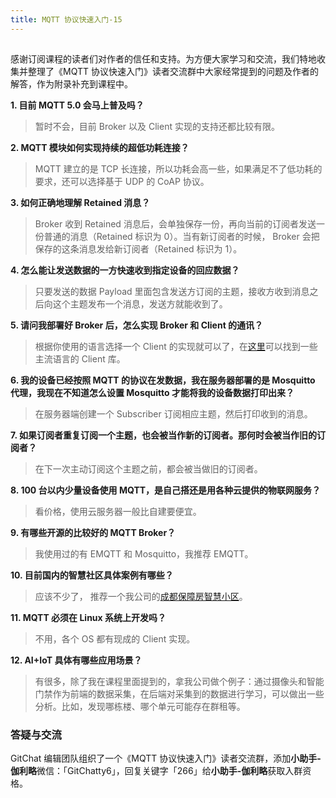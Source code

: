 ```yaml
---
title: MQTT 协议快速入门-15
---
```

<article id="topicContainer" class="column_content"><h2 class="topic_title"></h2><div><p>感谢订阅课程的读者们对作者的信任和支持。为方便大家学习和交流，我们特地收集并整理了《MQTT 协议快速入门》读者交流群中大家经常提到的问题及作者的解答，作为附录补充到课程中。</p>
<p><strong>1. 目前 MQTT 5.0 会马上普及吗？</strong></p>
<blockquote>
  <p>暂时不会，目前 Broker 以及 Client 实现的支持还都比较有限。</p>
</blockquote>
<p><strong>2. MQTT 模块如何实现持续的超低功耗连接？</strong></p>
<blockquote>
  <p>MQTT 建立的是 TCP 长连接，所以功耗会高一些，如果满足不了低功耗的要求，还可以选择基于 UDP 的 CoAP 协议。</p>
</blockquote>
<p><strong>3. 如何正确地理解 Retained 消息？</strong></p>
<blockquote>
  <p>Broker 收到 Retained 消息后，会单独保存一份，再向当前的订阅者发送一份普通的消息（Retained 标识为 0）。当有新订阅者的时候， Broker 会把保存的这条消息发给新订阅者（Retained 标识为 1）。</p>
</blockquote>
<p><strong>4. 怎么能让发送数据的一方快速收到指定设备的回应数据？</strong></p>
<blockquote>
  <p>只要发送的数据 Payload 里面包含发送方订阅的主题，接收方收到消息之后向这个主题发布一个消息，发送方就能收到了。 </p>
</blockquote>
<p><strong>5. 请问我部署好 Broker 后，怎么实现 Broker 和 Client 的通讯？</strong></p>
<blockquote>
  <p>根据你使用的语言选择一个 Client 的实现就可以了，在<a href="https://www.eclipse.org/paho/">这里</a>可以找到一些主流语言的 Client 库。 </p>
</blockquote>
<p><strong>6. 我的设备已经按照 MQTT 的协议在发数据，我在服务器部署的是 Mosquitto 代理，我现在不知道怎么设置 Mosquitto 才能将我的设备数据打印出来？</strong> </p>
<blockquote>
  <p>在服务器端创建一个 Subscriber 订阅相应主题，然后打印收到的消息。</p>
</blockquote>
<p><strong>7. 如果订阅者重复订阅一个主题，也会被当作新的订阅者。那何时会被当作旧的订阅者？</strong> </p>
<blockquote>
  <p>在下一次主动订阅这个主题之前，都会被当做旧的订阅者。</p>
</blockquote>
<p><strong>8. 100 台以内少量设备使用 MQTT，是自己搭还是用各种云提供的物联网服务？</strong> </p>
<blockquote>
  <p>看价格，使用云服务器一般比自建要便宜。</p>
</blockquote>
<p><strong>9. 有哪些开源的比较好的 MQTT Broker？</strong> </p>
<blockquote>
  <p>我使用过的有 EMQTT 和 Mosquitto，我推荐 EMQTT。</p>
</blockquote>
<p><strong>10. 目前国内的智慧社区具体案例有哪些？</strong> </p>
<blockquote>
  <p>应该不少了， 推荐一个我公司的<a href="https://www.toutiao.com/i6449177449455419917/?tt_from=weixin&utm_campaign=client_share&from=timeline&app=news_article&utm_source=weixin&isappinstalled=0&iid=12871462153&utm_medium=toutiao_android&wxshare_count=4&pbid=6628350828547933703">成都保障房智慧小区</a>。</p>
</blockquote>
<p><strong>11. MQTT 必须在 Linux 系统上开发吗？</strong> </p>
<blockquote>
  <p>不用，各个 OS 都有现成的 Client 实现。</p>
</blockquote>
<p><strong>12. AI+IoT 具体有哪些应用场景？</strong> </p>
<blockquote>
  <p>有很多，除了我在课程里面提到的，拿我公司做个例子：通过摄像头和智能门禁作为前端的数据采集，在后端对采集到的数据进行学习，可以做出一些分析。比如，发现哪栋楼、哪个单元可能存在群租等。</p>
</blockquote>
<h3 id="">答疑与交流</h3>
<p>GitChat 编辑团队组织了一个《MQTT 协议快速入门》读者交流群，添加<strong>小助手-伽利略</strong>微信：「GitChatty6」，回复关键字「266」给<strong>小助手-伽利略</strong>获取入群资格。</p></div></article>